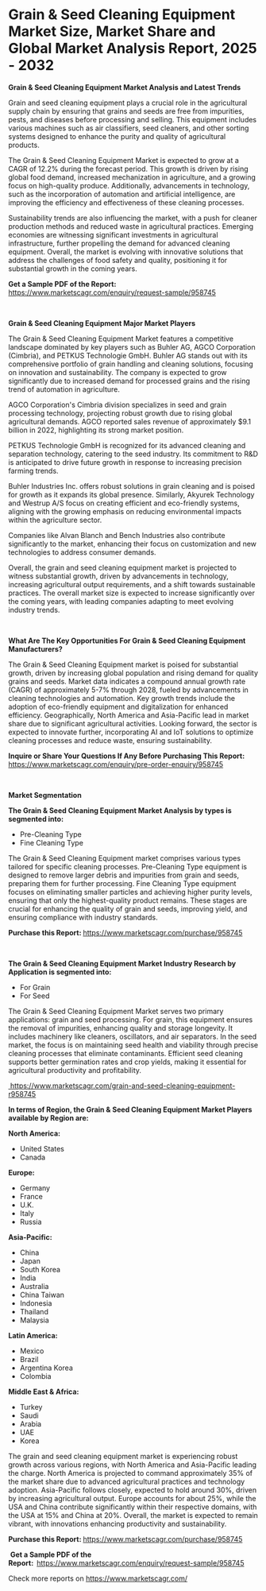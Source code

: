 <p><h1>Grain & Seed Cleaning Equipment Market Size, Market Share and Global Market Analysis Report, 2025 - 2032</h1></p><p><strong>Grain & Seed Cleaning Equipment Market Analysis and Latest Trends</strong></p>
<p><p>Grain and seed cleaning equipment plays a crucial role in the agricultural supply chain by ensuring that grains and seeds are free from impurities, pests, and diseases before processing and selling. This equipment includes various machines such as air classifiers, seed cleaners, and other sorting systems designed to enhance the purity and quality of agricultural products. </p><p>The Grain & Seed Cleaning Equipment Market is expected to grow at a CAGR of 12.2% during the forecast period. This growth is driven by rising global food demand, increased mechanization in agriculture, and a growing focus on high-quality produce. Additionally, advancements in technology, such as the incorporation of automation and artificial intelligence, are improving the efficiency and effectiveness of these cleaning processes. </p><p>Sustainability trends are also influencing the market, with a push for cleaner production methods and reduced waste in agricultural practices. Emerging economies are witnessing significant investments in agricultural infrastructure, further propelling the demand for advanced cleaning equipment. Overall, the market is evolving with innovative solutions that address the challenges of food safety and quality, positioning it for substantial growth in the coming years.</p></p>
<p><strong>Get a Sample PDF of the Report:&nbsp;</strong> <a href="https://www.marketscagr.com/enquiry/request-sample/958745?utm_campaign=3135&utm_medium=2&utm_source=Github&utm_content=ia&utm_term=21032025&utm_id=grain-seed-cleaning-equipment">https://www.marketscagr.com/enquiry/request-sample/958745</a></p>
<p>&nbsp;</p>
<p><strong>Grain & Seed Cleaning Equipment Major Market Players</strong></p>
<p><p>The Grain & Seed Cleaning Equipment Market features a competitive landscape dominated by key players such as Buhler AG, AGCO Corporation (Cimbria), and PETKUS Technologie GmbH. Buhler AG stands out with its comprehensive portfolio of grain handling and cleaning solutions, focusing on innovation and sustainability. The company is expected to grow significantly due to increased demand for processed grains and the rising trend of automation in agriculture.</p><p>AGCO Corporation's Cimbria division specializes in seed and grain processing technology, projecting robust growth due to rising global agricultural demands. AGCO reported sales revenue of approximately $9.1 billion in 2022, highlighting its strong market position.</p><p>PETKUS Technologie GmbH is recognized for its advanced cleaning and separation technology, catering to the seed industry. Its commitment to R&D is anticipated to drive future growth in response to increasing precision farming trends.</p><p>Buhler Industries Inc. offers robust solutions in grain cleaning and is poised for growth as it expands its global presence. Similarly, Akyurek Technology and Westrup A/S focus on creating efficient and eco-friendly systems, aligning with the growing emphasis on reducing environmental impacts within the agriculture sector. </p><p>Companies like Alvan Blanch and Bench Industries also contribute significantly to the market, enhancing their focus on customization and new technologies to address consumer demands. </p><p>Overall, the grain and seed cleaning equipment market is projected to witness substantial growth, driven by advancements in technology, increasing agricultural output requirements, and a shift towards sustainable practices. The overall market size is expected to increase significantly over the coming years, with leading companies adapting to meet evolving industry trends.</p></p>
<p>&nbsp;</p>
<p><strong>What Are The Key Opportunities For Grain & Seed Cleaning Equipment Manufacturers?</strong></p>
<p><p>The Grain & Seed Cleaning Equipment market is poised for substantial growth, driven by increasing global population and rising demand for quality grains and seeds. Market data indicates a compound annual growth rate (CAGR) of approximately 5-7% through 2028, fueled by advancements in cleaning technologies and automation. Key growth trends include the adoption of eco-friendly equipment and digitalization for enhanced efficiency. Geographically, North America and Asia-Pacific lead in market share due to significant agricultural activities. Looking forward, the sector is expected to innovate further, incorporating AI and IoT solutions to optimize cleaning processes and reduce waste, ensuring sustainability.</p></p>
<p><strong>Inquire or Share Your Questions If Any Before Purchasing This Report:</strong> <a href="https://www.marketscagr.com/enquiry/pre-order-enquiry/958745?utm_campaign=3135&utm_medium=2&utm_source=Github&utm_content=ia&utm_term=21032025&utm_id=grain-seed-cleaning-equipment">https://www.marketscagr.com/enquiry/pre-order-enquiry/958745</a></p>
<p>&nbsp;</p>
<p><strong>Market Segmentation</strong></p>
<p><strong>The Grain & Seed Cleaning Equipment Market Analysis by types is segmented into:</strong></p>
<p><ul><li>Pre-Cleaning Type</li><li>Fine Cleaning Type</li></ul></p>
<p><p>The Grain & Seed Cleaning Equipment market comprises various types tailored for specific cleaning processes. Pre-Cleaning Type equipment is designed to remove larger debris and impurities from grain and seeds, preparing them for further processing. Fine Cleaning Type equipment focuses on eliminating smaller particles and achieving higher purity levels, ensuring that only the highest-quality product remains. These stages are crucial for enhancing the quality of grain and seeds, improving yield, and ensuring compliance with industry standards.</p></p>
<p><strong>Purchase this Report:&nbsp;</strong><a href="https://www.marketscagr.com/purchase/958745?utm_campaign=3135&utm_medium=2&utm_source=Github&utm_content=ia&utm_term=21032025&utm_id=grain-seed-cleaning-equipment">https://www.marketscagr.com/purchase/958745</a></p>
<p>&nbsp;</p>
<p><strong>The Grain & Seed Cleaning Equipment Market Industry Research by Application is segmented into:</strong></p>
<p><ul><li>For Grain</li><li>For Seed</li></ul></p>
<p><p>The Grain & Seed Cleaning Equipment Market serves two primary applications: grain and seed processing. For grain, this equipment ensures the removal of impurities, enhancing quality and storage longevity. It includes machinery like cleaners, oscillators, and air separators. In the seed market, the focus is on maintaining seed health and viability through precise cleaning processes that eliminate contaminants. Efficient seed cleaning supports better germination rates and crop yields, making it essential for agricultural productivity and profitability.</p></p>
<p><a href="https://www.marketscagr.com/grain-and-seed-cleaning-equipment-r958745?utm_campaign=3135&utm_medium=2&utm_source=Github&utm_content=ia&utm_term=21032025&utm_id=grain-seed-cleaning-equipment">&nbsp;https://www.marketscagr.com/grain-and-seed-cleaning-equipment-r958745</a></p>
<p><strong>In terms of Region, the Grain & Seed Cleaning Equipment Market Players available by Region are:</strong></p>
<p>
    <p> <strong> North America: </strong>
        <ul>
            <li>United States</li>
            <li>Canada</li>
        </ul>
        </p> 
    <p> <strong> Europe: </strong>
        <ul>
            <li>Germany</li>
            <li>France</li>
            <li>U.K.</li>
            <li>Italy</li>
            <li>Russia</li>
        </ul>
        </p> 
    <p> <strong> Asia-Pacific: </strong>
        <ul>
            <li>China</li>
            <li>Japan</li>
            <li>South Korea</li>
            <li>India</li>
            <li>Australia</li>
            <li>China Taiwan</li>
            <li>Indonesia</li>
            <li>Thailand</li>
            <li>Malaysia</li>
        </ul>
        </p> 
    <p> <strong> Latin America: </strong>
        <ul>
            <li>Mexico</li>
            <li>Brazil</li>
            <li>Argentina Korea</li>
            <li>Colombia</li>
        </ul>
        </p> 
    <p> <strong> Middle East & Africa: </strong>
        <ul>
            <li>Turkey</li>
            <li>Saudi</li>
            <li>Arabia</li>
            <li>UAE</li>
            <li>Korea</li>
        </ul>
    </p>
    </p>
<p><p>The grain and seed cleaning equipment market is experiencing robust growth across various regions, with North America and Asia-Pacific leading the charge. North America is projected to command approximately 35% of the market share due to advanced agricultural practices and technology adoption. Asia-Pacific follows closely, expected to hold around 30%, driven by increasing agricultural output. Europe accounts for about 25%, while the USA and China contribute significantly within their respective domains, with the USA at 15% and China at 20%. Overall, the market is expected to remain vibrant, with innovations enhancing productivity and sustainability.</p></p>
<p><strong>Purchase this Report: </strong><a href="https://www.marketscagr.com/purchase/958745?utm_campaign=3135&utm_medium=2&utm_source=Github&utm_content=ia&utm_term=21032025&utm_id=grain-seed-cleaning-equipment">https://www.marketscagr.com/purchase/958745</a></p>
<p>&nbsp;<strong>Get a Sample PDF of the Report:&nbsp;&nbsp;</strong><a href="https://www.marketscagr.com/enquiry/request-sample/958745?utm_campaign=3135&utm_medium=2&utm_source=Github&utm_content=ia&utm_term=21032025&utm_id=grain-seed-cleaning-equipment">https://www.marketscagr.com/enquiry/request-sample/958745</a></p>
<p><strong></strong></p>
<p>Check more reports on <a href="https://www.marketscagr.com/?utm_campaign=3135&utm_medium=2&utm_source=Github&utm_content=ia&utm_term=21032025&utm_id=grain-seed-cleaning-equipment">https://www.marketscagr.com/</a></p>